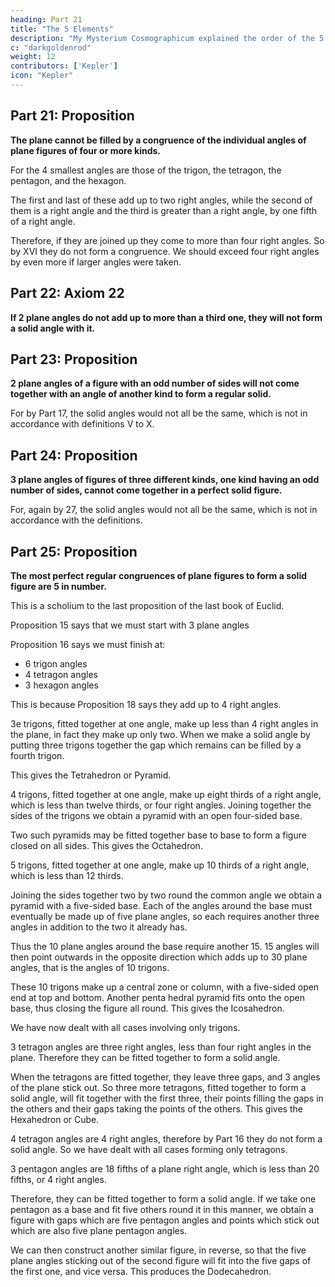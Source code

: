 ```yaml
---
heading: Part 21
title: "The 5 Elements"
description: "My Mysterium Cosmographicum explained the order of the 5 solids in the world"
c: "darkgoldenrod"
weight: 12
contributors: ['Kepler']
icon: "Kepler"
---
```



## Part 21: Proposition

**The plane cannot be filled by a congruence of the individual angles of plane figures of four or more kinds.**

For the 4 smallest angles are those of the trigon, the tetragon, the pentagon, and the hexagon. 

The first and last of these add up to two right angles, while the second of them is a right angle and the third is greater than a right angle, by one fifth of a right angle.

Therefore, if they are joined up they come to more than four right angles. So by XVI they do not form a congruence. We
should exceed four right angles by even more if larger angles were taken.


## Part 22: Axiom 22

**If 2 plane angles do not add up to more than a third one, they will not form a solid angle with it.**


## Part 23: Proposition

**2 plane angles of a figure with an odd number of sides will not come together with an angle of another kind to form a regular solid.**

For by Part 17, the solid angles would not all be the same, which is not in
accordance with definitions V to X.


## Part 24: Proposition

**3 plane angles of figures of three different kinds, one kind having an odd number of sides, cannot come together in a perfect solid figure.** 

For, again by 27, the solid angles would not all be the same, which is not in accordance with the definitions.



## Part 25: Proposition

**The most perfect regular congruences of plane figures to form a solid figure are 5 in number.** 

This is a scholium to the last proposition of the last book of Euclid.

Proposition 15 says that we must start with 3 plane angles

Proposition 16 says we must finish at:
- 6 trigon angles
- 4 tetragon angles
- 3 hexagon angles

This is because Proposition 18 says they add up to 4 right angles.

3e trigons, fitted together at one angle, make up less than 4 right angles in the plane, in fact they make up only two. When we make a solid angle by putting three trigons together the gap which remains can be filled by a fourth
trigon. 

This gives the Tetrahedron or Pyramid.

4 trigons, fitted together at one angle, make up eight thirds of a right angle, which is less than twelve thirds, or four right angles. Joining together the sides of the trigons we obtain a pyramid with an open four-sided base. 

Two such pyramids may be fitted together base to base to form a figure closed on all sides. This gives the Octahedron.

5 trigons, fitted together at one angle, make up 10 thirds of a right angle, which is less than 12 thirds. 

Joining the sides together two by two round the common angle we obtain a pyramid with a five-sided base. Each of the angles around the base must eventually be made up of five plane angles, so each requires another three angles in addition to the two it already has. 

Thus the 10 plane angles around the base require another 15. 15 angles will then point outwards in the opposite direction which adds up to 30 plane angles, that is the angles of 10 trigons. 

These 10 trigons make up a central zone or column, with a five-sided open end at top and bottom. Another penta­
hedral pyramid fits onto the open base, thus closing the figure all round. This gives the Icosahedron.

We have now dealt with all cases involving only trigons. 

3 tetragon angles are three right angles, less than four right angles in the plane. Therefore they can be fitted together to form a solid angle. 

When the tetragons are fitted together, they leave three gaps, and 3 angles of the plane stick out. So three more tetragons, fitted together to form a solid angle, will fit together with the first three, their points filling the gaps in the others and their gaps taking the points of the others. This gives the Hexahedron or Cube.

4 tetragon angles are 4 right angles, therefore by Part 16 they do not form a solid angle. So we have dealt with all cases forming only tetragons. 

3 pentagon angles are 18 fifths of a plane right angle, which is less than 20 fifths, or 4 right angles.

Therefore, they can be fitted together to form a solid angle. If we take one pentagon as a base and fit five others round
it in this manner, we obtain a figure with gaps which are five pentagon angles and points which stick out which are also five plane pentagon angles. 

We can then construct another similar figure, in reverse, so that the five plane angles sticking out of the second figure will fit into the five gaps of the first one, and vice versa. This produces the Dodecahedron. 
